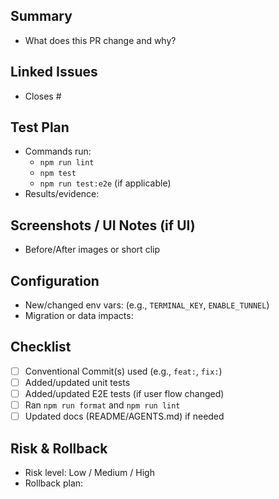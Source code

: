 ## Summary

- What does this PR change and why?

## Linked Issues

- Closes #<issue-id>

## Test Plan

- Commands run:
  - `npm run lint`
  - `npm test`
  - `npm run test:e2e` (if applicable)
- Results/evidence:

## Screenshots / UI Notes (if UI)

- Before/After images or short clip

## Configuration

- New/changed env vars: (e.g., `TERMINAL_KEY`, `ENABLE_TUNNEL`)
- Migration or data impacts:

## Checklist

- [ ] Conventional Commit(s) used (e.g., `feat:`, `fix:`)
- [ ] Added/updated unit tests
- [ ] Added/updated E2E tests (if user flow changed)
- [ ] Ran `npm run format` and `npm run lint`
- [ ] Updated docs (README/AGENTS.md) if needed

## Risk & Rollback

- Risk level: Low / Medium / High
- Rollback plan:
